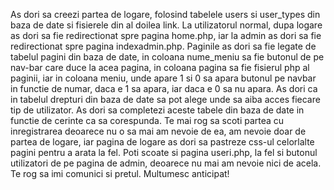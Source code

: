 As dori sa creezi partea de logare, folosind tabelele users si user_types din baza de date si fisierele din al doilea link. La utilizatorul normal, dupa logare as dori sa fie redirectionat spre pagina home.php, iar la admin as dori sa fie redirectionat spre pagina indexadmin.php.
Paginile as dori sa fie legate de tabelul pagini din baza de date, in coloana nume_meniu sa fie butonul de pe nav-bar care duce la acea pagina, in coloana pagina sa fie fisierul php al paginii, iar in coloana meniu, unde apare 1 si 0 sa apara butonul pe navbar in functie de numar, daca e 1 sa apara, iar daca e 0 sa nu apara.
As dori ca in tabelul drepturi din baza de date sa pot alege unde sa aiba acces fiecare tip de utilizator.
As dori sa completezi aceste tabele din baza de date in functie de cerinte ca sa corespunda.
Te mai rog sa scoti partea cu inregistrarea deoarece nu o sa mai am nevoie de ea, am nevoie doar de partea de logare, iar pagina de logare as dori sa pastreze css-ul celorlalte pagini pentru a arata la fel. Poti scoate si pagina useri.php, la fel si butonul utilizatori de pe pagina de admin, deoarece nu mai am nevoie nici de acela.
Te rog sa imi comunici si pretul.
Multumesc anticipat!
